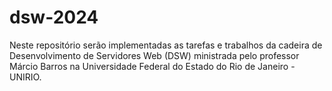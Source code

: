 # dsw-2024
Neste repositório serão implementadas as tarefas e trabalhos da cadeira de Desenvolvimento de Servidores Web (DSW) ministrada pelo professor Márcio Barros na Universidade Federal do Estado do Rio de Janeiro - UNIRIO.
